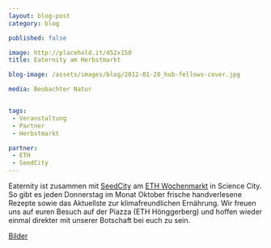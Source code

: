 ```yaml
---
layout: blog-post
category: blog

published: false

image: http://placehold.it/452x150
title: Eaternity am Herbstmarkt

blog-image: /assets/images/blog/2012-01-28_hub-fellows-cover.jpg

media: Beobachter Natur


tags:
 - Veranstaltung
 - Partner
 - Herbstmarkt

partner:
 - ETH
 - SeedCity
---
```


Eaternity ist zusammen mit [SeedCity][1] am [ETH Wochenmarkt][2] in Science City. So gibt es jeden Donnerstag im Monat Oktober frische handverlesene Rezepte sowie das Aktuellste zur klimafreundlichen Ernährung. Wir freuen uns auf euren Besuch auf der Piazza (ETH Hönggerberg) und hoffen wieder einmal direkter mit unserer Botschaft bei euch zu sein. 

[Bilder][3]


[1]: http://www.seedcity.ethz.ch/
[2]: http://www.vs.ethz.ch/standortentwicklung/science_city/wochenmarkt
[3]: https://www.dropbox.com/gallery/1214503/1/2011-ETH-Herbstmarkt?h=060d60#gallery:0
